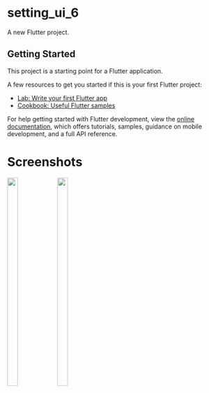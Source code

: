 # setting_ui_6

A new Flutter project.

## Getting Started

This project is a starting point for a Flutter application.

A few resources to get you started if this is your first Flutter project:

- [Lab: Write your first Flutter app](https://docs.flutter.dev/get-started/codelab)
- [Cookbook: Useful Flutter samples](https://docs.flutter.dev/cookbook)

For help getting started with Flutter development, view the
[online documentation](https://docs.flutter.dev/), which offers tutorials,
samples, guidance on mobile development, and a full API reference.
# Screenshots

<p float="center">
  
  <img src="https://user-images.githubusercontent.com/115551640/217535602-76969f4c-b19a-4040-8894-1ea1b57d97ec.png" width=22% height=35%>
  <img src="https://user-images.githubusercontent.com/115551640/217536666-84538b08-180c-48d9-8012-86600eb3f697.png" width=22% height=35%>



  
  </p>
